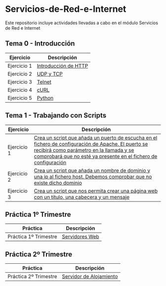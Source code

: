 # Servicios-de-Red-e-Internet
Este repositorio incluye actividades llevadas a cabo en el módulo Servicios de Red e Internet

## Tema 0 - Introducción

| Ejercicio | Descripción |
| ----------- | ----------- |
| Ejercicio 1 | [Introducción de HTTP](https://github.com/AsdrubalCarbajosa/Servicios-de-Red-e-Internet/blob/main/Tema-0/Actividad-1.md) |
| Ejercicio 2 | [UDP y TCP](https://github.com/AsdrubalCarbajosa/Servicios-de-Red-e-Internet/blob/main/Tema-0/Actividad-2.md) |
| Ejercicio 3 | [Telnet](https://github.com/AsdrubalCarbajosa/Servicios-de-Red-e-Internet/blob/main/Tema-0/Actividad-3.md) |
| Ejercicio 4 | [cURL](https://github.com/AsdrubalCarbajosa/Servicios-de-Red-e-Internet/blob/main/Tema-0/Actividad-4.md) |
| Ejercicio 5 | [Python](https://github.com/AsdrubalCarbajosa/Servicios-de-Red-e-Internet/blob/main/Tema-0/Actividad-5.md) |

## Tema 1 - Trabajando con Scripts

| Ejercicio | Descripción |
| ----------- | ----------- |
| Ejercicio 1 | [Crea un script que añada un puerto de escucha en el fichero de configuración de Apache. El puerto se recibirá como parámetro en la llamada y se comprobará que no esté ya presente en el fichero de configuración](https://github.com/AsdrubalCarbajosa/Servicios-de-Red-e-Internet/blob/main/Tema-1/port-script) |
| Ejercicio 2 | [Crea un script que añada un nombre de dominio y una ip al fichero host. Debemos comprobar que no existe dicho dominio](https://github.com/AsdrubalCarbajosa/Servicios-de-Red-e-Internet/blob/main/Tema-1/hosts-script) |
| Ejercicio 3 | [Crea un script que nos permita crear una página web con un título, una cabecera y un mensaje](https://github.com/AsdrubalCarbajosa/Servicios-de-Red-e-Internet/blob/main/Tema-1/pag-script) |

## Práctica 1º Trimestre

| Práctica | Descripción |
| ----------- | ----------- |
| Práctica 1º Trimestre | [Servidores Web](https://github.com/AsdrubalCarbajosa/Servicios-de-Red-e-Internet/blob/main/Practica-1%C2%BA-Trimestre/Documentacion.md) |

## Práctica 2º Trimestre

| Práctica | Descripción |
| ----------- | ----------- |
| Práctica 2º Trimestre | [Servidor de Alojamiento](https://github.com/AsdrubalCarbajosa/Servicios-de-Red-e-Internet/blob/main/Pr%C3%A1ctica-2%C2%BA-Trimestre/Documentaci%C3%B3n.md) |

